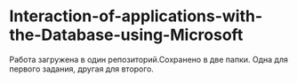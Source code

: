 # Interaction-of-applications-with-the-Database-using-Microsoft
 Работа загружена в один репозиторий.Сохранено в две папки. Одна для первого задания, другая для второго.
